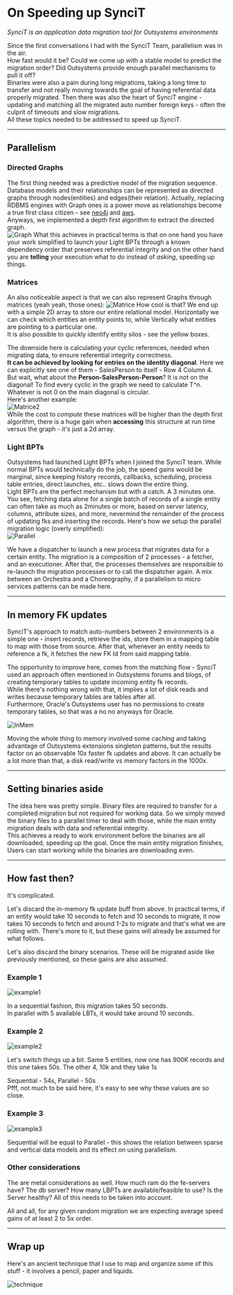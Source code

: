 # On Speeding up SynciT

*SynciT is an application data migration tool for Outsystems environments*  

Since the first conversations I had with the SynciT Team, parallelism was in the air.  
How fast would it be?  Could we come up with a stable model to predict the migration order? Did Outsystems provide enough parallel mechanisms to pull it off?  
Binaries were also a pain during long migrations, taking a long time to transfer and not really moving towards the goal of having referential data properly migrated.
Then there was also the heart of SynciT engine - updating and matching all the migrated auto number foreign keys - often the culprit of timeouts and slow migrations.  
All these topics needed to be addressed to speed up SynciT.

-----

## Parallelism

### Directed Graphs

The first thing needed was a predictive model of the migration sequence. Database models and their relationships can be represented as directed graphs through nodes(entities) and edges(their relation). Actually, replacing RDBMS engines with Graph ones is a power move as relationships become a true first class citizen - see [neo4j](https://neo4j.com/developer/graph-database/) and [aws](https://aws.amazon.com/nosql/graph/).  
Anyways, we implemented a depth first algorithm to extract the directed graph.  
![Graph](../images/SynciTSpeedingUp/Graph.png)
What this achieves in practical terms is that on one hand you have your work simplified to launch your Light BPTs through a known dependency order that preserves referential integrity and on the other hand you are **telling** your execution what to do instead of *asking*, speeding up things.

### Matrices  

An also noticeable aspect is that we can also represent Graphs through matrices (yeah yeah, those ones):
![Matrice](../images/SynciTSpeedingUp/Matrice.jpg)
How cool is that? We end up with a simple 2D array to store our entire relational model. Horizontally we can check which entities an entity points to, while Vertically what entities are pointing to a particular one.  
It is also possible to quickly identify entity silos - see the yellow boxes.  

The downside here is calculating your cyclic references, needed when migrating data, to ensure referential integrity  correctness.  
**It can be achieved by looking for entries on the identity diagonal**. Here we can explicitly see one of them - SalesPerson to itself - Row 4 Column 4.  
But wait, what about the **Person-SalesPerson-Person**? It is not on the diagonal! To find every cyclic in the graph we need to calculate T^n. Whatever is not 0 on the main diagonal is circular.  
Here's another example:  
![Matrice2](../images/SynciTSpeedingUp/Matrice2.png)  
While the cost to *compute* these matrices will be higher than the depth first algorithm, there is a huge gain when **accessing** this structure at run time versus the graph - it's just a 2d array.

### Light BPTs

Outsystems had launched Light BPTs when I joined the SynciT team. While normal BPTs would technically do the job, the speed gains would be marginal, since keeping history records, callbacks, scheduling, process table entries, direct launches, etc.. slows down the entire thing.  
Light BPTs are the perfect mechanism but with a catch. A 3 minutes one. You see, fetching data alone for a single batch of records of a single entity can often take as much as 2minutes or more, based on server latency, columns, attribute sizes, and more, nevermind the remainder of the process of updating fks and inserting the records.
Here's how we setup the parallel migration logic (overly simplified):  
![Parallel](../images/SynciTSpeedingUp/Parallel.png)

We have a dispatcher to launch a new process that migrates data for a certain entity. The migration is a composition of 2 processes - a fetcher, and an executioner.
After that, the processes themselves are responsible to re-launch the migration processes or to call the dispatcher again. A mix between an Orchestra and a Choreography, if a parallelism to micro services patterns can be made here.

-----

## In memory FK updates

SynciT's approach to match auto-numbers between 2 environments is a simple one - insert records, retrieve the ids, store them in a mapping table to map with those from source.
After that, whenever an entity needs to reference a fk, it fetches the new FK Id from said mapping table.

The opportunity to improve here, comes from the matching flow - SynciT used an approach often mentioned in Outsystems forums and blogs, of creating temporary tables to update incoming entity fk records.  
While there's nothing wrong with that, it implies a lot of disk reads and writes because temporary tables are tables after all.  
Furthermore, Oracle's Outsystems user has no permissions to create temporary tables, so that was a no no anyways for Oracle.  

![InMem](../images/SynciTSpeedingUp/InMem.jpg)

Moving the whole thing to memory involved some caching and taking advantage of Outsystems extensions singleton patterns, but the results factor on an observable 10x faster fk updates and above. It can actually be a lot more than that, a disk read/write vs memory factors in the 1000x.

-----

## Setting binaries aside

The idea here was pretty simple. Binary files are required to transfer for a completed migration but not required for working data. So we simply moved the binary files to a parallel timer to deal with those, while the main entity migration deals with data and referential integrity.  
This achieves a ready to work environment before the binaries are all downloaded, speeding up the goal. Once the main entity migration finishes, Users can start working while the binaries are downloading even.

-----

## How fast then?  

It's complicated.  

Let's discard the in-memory fk update buff from above. In practical terms, if an entity would take 10 seconds to fetch and 10 seconds to migrate, it now takes 10 seconds to fetch and around 1-2s to migrate and that's what we are rolling with. There's more to it, but these gains will already be assumed for what follows.

Let's also discard the binary scenarios. These will be migrated aside like previously mentioned, so these gains are also assumed.

### Example 1

![example1](../images/SynciTSpeedingUp/example1.jpg)  

In a sequential fashion, this migration takes 50 seconds.  
In parallel with 5 available LBTs, it would take around 10 seconds.  

### Example 2

![example2](../images/SynciTSpeedingUp/example2.jpg)  

Let's switch things up a bit. Same 5 entities, now one has 900K records and this one takes 50s. The other 4, 10k and they take 1s

Sequential - 54s, Parallel - 50s  
Pfff, not much to be said here, it's easy to see why these values are so close.  

### Example 3

![example3](../images/SynciTSpeedingUp/example3.jpg)  

Sequential will be equal to Parallel - this shows the relation between sparse and vertical data models and its effect on using parallelism.

### Other considerations  

The are metal considerations as well. How much ram do the fe-servers have? The db server? How many LBPTs are available/feasible to use? Is the Server healthy? All of this needs to be taken into account.  

All and all, for any given random migration we are expecting average speed gains of at least 2 to 5x order.

-----

## Wrap up  

Here's an ancient technique that I use to map and organize some of this stuff - it involves a pencil, paper and liquids.  
  
![technique](../images/SynciTSpeedingUp/technique.jpg)
